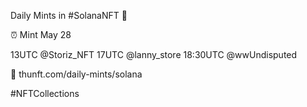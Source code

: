 Daily Mints in #SolanaNFT 🚀

⏰ Mint May 28

13UTC @Storiz_NFT
17UTC @lanny_store
18:30UTC @wwUndisputed

🔗 thunft.com/daily-mints/solana

#NFTCollections